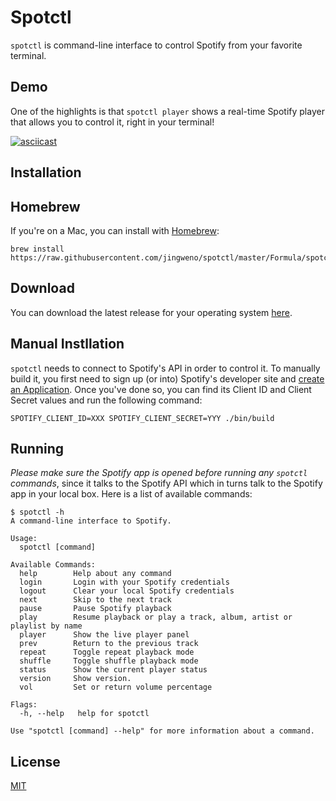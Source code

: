 # Spotctl

`spotctl` is command-line interface to control Spotify from your favorite terminal.

## Demo

One of the highlights is that `spotctl player` shows a real-time Spotify player that allows you to control it, right in your terminal!

[![asciicast](https://asciinema.org/a/154262.png)](https://asciinema.org/a/154262)

## Installation

## Homebrew

If you're on a Mac, you can install with [Homebrew](https://brew.sh/):

```
brew install https://raw.githubusercontent.com/jingweno/spotctl/master/Formula/spotctl.rb
```

## Download

You can download the latest release for your operating system [here](https://github.com/jingweno/spotctl/releases).

## Manual Instllation

`spotctl` needs to connect to Spotify's API in order to control it.
To manually build it, you first need to sign up (or into) Spotify's developer site and [create an Application](https://developer.spotify.com/my-applications/#!/applications/create).
Once you've done so, you can find its Client ID and Client Secret values and run the following command:

```
SPOTIFY_CLIENT_ID=XXX SPOTIFY_CLIENT_SECRET=YYY ./bin/build
```

## Running

*Please make sure the Spotify app is opened before running any `spotctl` commands*, since it talks to the Spotify API which in turns talk to the Spotify app in your local box.
Here is a list of available commands:

```
$ spotctl -h
A command-line interface to Spotify.

Usage:
  spotctl [command]

Available Commands:
  help        Help about any command
  login       Login with your Spotify credentials
  logout      Clear your local Spotify credentials
  next        Skip to the next track
  pause       Pause Spotify playback
  play        Resume playback or play a track, album, artist or playlist by name
  player      Show the live player panel
  prev        Return to the previous track
  repeat      Toggle repeat playback mode
  shuffle     Toggle shuffle playback mode
  status      Show the current player status
  version     Show version.
  vol         Set or return volume percentage

Flags:
  -h, --help   help for spotctl

Use "spotctl [command] --help" for more information about a command.
```

## License

[MIT](https://github.com/jingweno/spotctl/blob/master/LICENSE)
